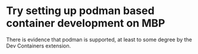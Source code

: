 # Try setting up podman based container development on MBP

There is evidence that podman is supported, at least to some degree by the Dev Containers extension.
